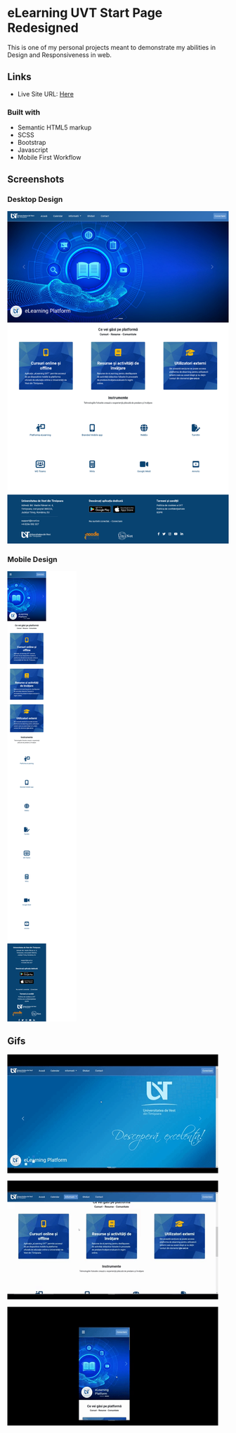 # eLearning UVT Start Page Redesigned

This is one of my personal projects meant to demonstrate my abilities in Design and Responsiveness in web.

## Links

- Live Site URL: [Here](https://wardinul.github.io/eLearning-UVT-start-page/dist/)

### Built with

- Semantic HTML5 markup
- SCSS
- Bootstrap
- Javascript
- Mobile First Workflow

## Screenshots

### Desktop Design

![](/images/Desktop%20Design%20Screenshot.png)

### Mobile Design

![](/images/Screenshot%20Mobile%20Design.png)

## Gifs

![](https://github.com/Wardinul/eLearning-UVT-start-page/blob/main/hero.gif)

![](https://github.com/Wardinul/eLearning-UVT-start-page/blob/main/hover%20effects.gif)

![](https://github.com/Wardinul/eLearning-UVT-start-page/blob/main/mobile%20navigation.gif)